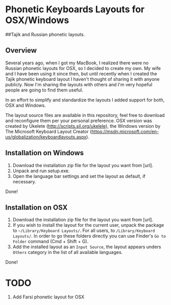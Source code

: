 # Phonetic Keyboards Layouts for OSX/Windows
##Tajik and Russian phonetic layouts.

## Overview
Several years ago, when I got my MacBook, I realized there were no Russian phonetic layouts for OSX, so I decided to create my own. My wife and I have been using it since then, but until recently when I created the Tajik phonetic keyboard layout I haven't thought of sharing it with anyone publicly. Now I'm sharing the layouts with others and I'm very hopeful people are going to find them useful.

In an effort to simplify and standardize the layouts I added support for both, OSX and Windows.

The layout source files are available in this repository, feel free to download and reconfigure them per your personal preference. OSX version was created by Ukelete (http://scripts.sil.org/ukelele), the Windows version by The Microsoft Keyboard Layout Creator (https://msdn.microsoft.com/en-us/globalization/keyboardlayouts.aspx).

## Installation on Windows
1. Download the installation zip file for the layout you want from [url].
2. Unpack and run setup.exe.
3. Open the language bar settings and set the layout as default, if necessary.

Done!

## Installation on OSX
1. Download the installation zip file for the layout you want from [url].
2. If you wish to install the layout for the current user, unpack the package to `~/Library/Keyboard Layouts/`. For all users, to `/Library/Keyboard Layouts/`. In order to go these folders directly you can use Finder's `Go to Folder` command (Cmd + Shift + G).
3. Add the installed layout as an `Input Source`, the layout appears unders `Others` category in the list of all available languages.

Done!

# TODO
1. Add Farsi phonetic layout for OSX
